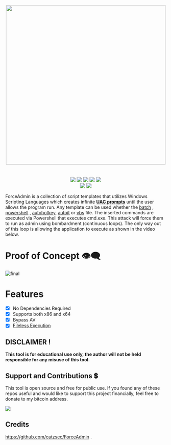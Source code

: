 <p align="center">
<img src="https://i.postimg.cc/HWSbyfpH/image.png", width="500", height="500">
</p>

<h1 align="center">
</h1>
<p align= "center">
  <img src="https://img.shields.io/github/languages/top/Chainski/ForceAdmin">
   <img src="https://img.shields.io/github/stars/Chainski/ForceAdmin.svg?color=yellow">
   <img src="https://img.shields.io/github/forks/Chainski/ForceAdmin.svg?color=red">
   <img src="https://img.shields.io/github/issues/Chainski/ForceAdmin.svg?color=green">
   <img src="https://img.shields.io/endpoint?color=blue&label=views&url=https%3A%2F%2Fhits.dwyl.com%2FChainski%2FForceAdmin.json">
   <br>
   <img src="https://img.shields.io/github/last-commit/Chainski/ForceAdmin">
   <img src="https://img.shields.io/github/license/Chainski/ForceAdmin">
   <br>
</p>

ForceAdmin is a collection of script templates that utilizes Windows Scripting Languages which creates infinite **[UAC prompts](https://learn.microsoft.com/en-us/windows/security/identity-protection/user-account-control/how-user-account-control-works)** until the user allows the program run. Any template can be used whether the [batch](https://github.com/Chainski/ForceAdmin/blob/main/ForceAdmin.bat) , [powershell](https://github.com/Chainski/ForceAdmin/blob/main/ForceAdmin.ps1) , [autohotkey](https://github.com/Chainski/ForceAdmin/blob/main/forceadmin.ahk), [autoit](https://github.com/Chainski/ForceAdmin/blob/main/ForceAdmin.au3) or [vbs](https://github.com/Chainski/ForceAdmin/blob/main/ForceAdmin.vbs) file. 
The inserted commands are executed via Powershell that executes cmd.exe. 
This attack will force them to run as admin using bombardment (continuous loops). The only way out of this loop is allowing the application to execute as shown in the video below.

# Proof of Concept 👁‍🗨
![final](https://user-images.githubusercontent.com/96607632/208804621-0b9805fb-d6d2-4792-8bf9-66e5d6d8420e.gif)

# Features
- [x] No Dependencies Required
- [x] Supports both x86 and x64
- [x] Bypass AV
- [x] [Fileless Execution](https://github.com/Chainski/ForceAdmin/blob/main/ForceAdmin.ps1) 

## DISCLAIMER !
**This tool is for educational use only, the author will not be held responsible for any misuse of this tool.**

## Support and Contributions 💲
This tool is open source and free for public use. 
If you found any of these repos useful and would like to support this project financially, feel free to donate to my bitcoin address.

<a href="https://www.blockchain.com/btc/address/16T1fUehoGR4E2sj98u9e9mKuQ7uSLvxRJ"><img src="https://img.shields.io/badge/bitcoin-donate-yellow.svg"></a>

## Credits 
https://github.com/catzsec/ForceAdmin
.
